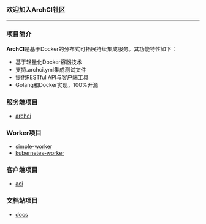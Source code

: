 ### 欢迎加入ArchCI社区

---

### 项目简介

**ArchCI**是基于Docker的分布式可拓展持续集成服务。其功能特性如下：

* 基于轻量化Docker容器技术
* 支持.archci.yml集成测试文件
* 提供RESTful API与客户端工具
* Golang和Docker实现，100%开源

### 服务端项目

* [archci](https://github.com/ArchCI/archci)

### Worker项目

* [simple-worker](https://github.com/ArchCI/simple-worker)
* [kubernetes-worker](https://github.com/ArchCI/kubernetes-worker)

### 客户端项目

* [aci](https://github.com/ArchCI/aci)

### 文档站项目

* [docs](https://github.com/ArchCI/docs)

